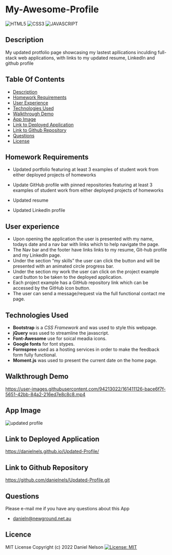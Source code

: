 # My-Awesome-Profile

![HTML5](https://img.shields.io/badge/HTML5-E34F26?style=for-the-badge&logo=html5&logoColor=white)
![CSS3](https://img.shields.io/badge/CSS3-1572B6?style=for-the-badge&logo=css3&logoColor=white)
![JAVASCRIPT](https://img.shields.io/badge/JavaScript-323330?style=for-the-badge&logo=javascript&logoColor=F7DF1E)

## Description
My updated protfolio page showcasing my lastest apllications inculding full-stack web applications, with links to my updated resume, LinkedIn and github profile

 ## Table Of Contents
  * [Description](#description)
  * [Homework Requirements](#homework-requirements)
  * [User Experience](#user-experience)
  * [Technologies Used](#technologies-used)
  * [Walkthrough Demo](#walkthrough-demo)
  * [App Image ](#app-image)
  * [Link to Deployed Application](#link-to-deployed-application)
  * [Link to Github Repository](#link-to-github-repository)
  * [Questions](#questions)
  * [License](#license)


## Homework Requirements

* Updated portfolio featuring at least 3 examples of student work from either deployed projects of homeworks

* Update GitHub profile with pinned repositories featuring at least 3 examples of student work from either deployed projects of homeworks

* Updated resume

* Updated LinkedIn profile
 
## User experience
- Upon opening the application the user is presented with my name, todays date and a nav bar with links  which to help navigate the page.
- The Nav bar and the footer have links links to my resume, Git-hub profile and my LinkedIn page.
- Under the section “my skills” the user can click the button and will be presented with an animated circle progress bar.
- Under the section my work the user can click on the project example card button to be taken to the deployed application. 
- Each project example has a GitHub repository link which can be accessed by the GitHub icon button.
- The user can send a message/request via the full functional contact me page.


## Technologies Used

- **Bootstrap** is a *CSS Framework* and was used to style this webpage.   
- **jQuery** was used to streamline the javascript. 
- **Font-Awesome** use for soical meadia icons.
- **Google fonts** for font stypes.
- **Formspree** used as a hosting services in order to make the feedback form fully functional. 
- **Moment.js** was used to present the current date on the home page.

## Walkthrough Demo


https://user-images.githubusercontent.com/94213022/161411126-bace6f7f-5651-42bb-84a2-216ed7e8c8c8.mp4


## App Image
![updated profile](https://user-images.githubusercontent.com/94213022/152631887-f40c1e65-2fb4-410b-87ce-ce346f1ace7e.png)

## Link to Deployed Application
https://danielnels.github.io/Updated-Profile/

## Link to Github Repository
https://github.com/danielnels/Updated-Profile.git

## Questions
  Please e-mail me if you have any questions about this App
  * danieln@newground.net.au 

## Licence
MIT License Copyright (c) 2022 Daniel Nelson
[![License: MIT](https://img.shields.io/badge/License-MIT-yellow.svg)](https://opensource.org/licenses/MIT)
